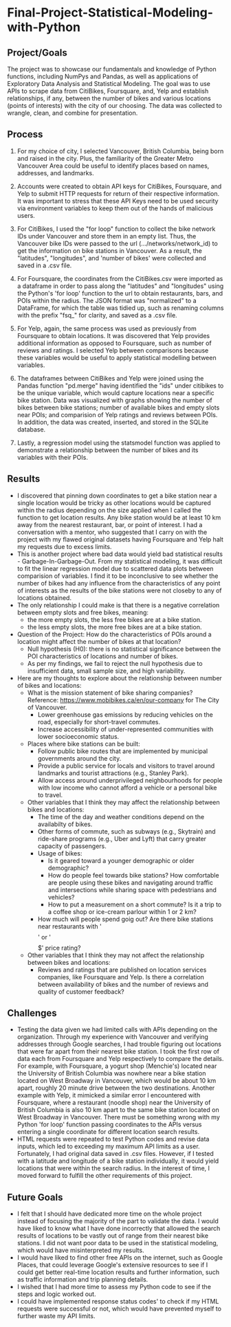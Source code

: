 # Final-Project-Statistical-Modeling-with-Python

## Project/Goals
The project was to showcase our fundamentals and knowledge of Python functions, including NumPys and Pandas, as well as applications of Exploratory Data Analysis and Statistical Modeling. The goal was to use APIs to scrape data from CitiBikes, Foursquare, and, Yelp and establish relationships, if any, between the number of bikes and various locations (points of interests) with the city of our choosing.  The data was collected to wrangle, clean, and combine for presentation.

## Process
1. For my choice of city, I selected Vancouver, British Columbia, being born and raised in the city.  Plus, the familiarity of the Greater Metro Vancouver Area could be useful to identify places based on names, addresses, and landmarks.
   
2. Accounts were created to obtain API keys for CitiBikes, Foursquare, and Yelp to submit HTTP requests for return of their respective information.  It was important to stress that these API Keys need to be used security via environment variables to keep them out of the hands of malicious users.

3. For CitiBikes, I used the "for loop" function to collect the bike network IDs under Vancouver and store them in an empty list.  Thus, the Vancouver bike IDs were passed to the url (.../networks/network_id) to get the information on bike stations in Vancouver.  As a result, the "latitudes", "longitudes", and 'number of bikes' were collected and saved in a .csv file.

4. For Foursquare, the coordinates from the CitiBikes.csv were imported as a dataframe in order to pass along the "latitudes" and "longitudes" using the Python's 'for loop' function to the url to obtain restaurants, bars, and POIs within the radius.  The JSON format was "normalized" to a DataFrame, for which the table was tidied up, such as renaming columns with the prefix "fsq_" for clarity, and saved as a .csv file.

5. For Yelp, again, the same process was used as previously from Foursquare to obtain locations.  It was discovered that Yelp provides additional information as opposed to Foursquare, such as number of reviews and ratings.  I selected Yelp between comparisons because these variables would be useful to apply statistical modelling between variables.

6. The dataframes between CitiBikes and Yelp were joined using the Pandas function "pd.merge" having identified the "ids" under citibikes to be the unique variable, which would capture locations near a specific bike station.  Data was visualized with graphs showing the number of bikes between bike stations; number of available bikes and empty slots near POIs; and comparision of Yelp ratings and reviews between POIs.  In addition, the data was created, inserted, and stored in the SQLite database.

7. Lastly, a regression model using the statsmodel function was applied to demonstrate a relationship between the number of bikes and its variables with their POIs.

## Results
- I discovered that pinning down coordinates to get a bike station near a single location would be tricky as other locations would be captured within the radius depending on the size applied when I called the function to get location results.  Any bike station would be at least 10 km away from the nearest restaurant, bar, or point of interest.  I had a conversation with a mentor, who suggested that I carry on with the project with my flawed original datasets having Foursquare and Yelp halt my requests due to excess limits.
- This is another project where bad data would yield bad statistical results - Garbage-In-Garbage-Out.  From my statistical modeling, it was difficult to fit the linear regression model due to scattered data plots between comparision of variables.  I find it to be inconclusive to see whether the number of bikes had any influence from the characteristics of any point of interests as the results of the bike stations were not closeby to any of locations obtained.
- The only relationship I could make is that there is a negative correlation between empty slots and free bikes, meaning:
  - the more empty slots, the less free bikes are at a bike station.
  - the less empty slots, the more free bikes are at a bike station.
- Question of the Project: How do the characteristics of POIs around a location might affect the number of bikes at that location?
  - Null hypothesis (H0): there is no statistical significance between the POI characteristics of locations and number of bikes.
  - As per my findings, we fail to reject the null hypothesis due to insufficient data, small sample size, and high variability.
- Here are my thoughts to explore about the relationship between number of bikes and locations:
  - What is the mission statement of bike sharing companies?  Reference: https://www.mobibikes.ca/en/our-company for The City of Vancouver.
    - Lower greenhouse gas emissions by reducing vehicles on the road, especially for short-travel commutes.
    - Increase accessibility of under-represented communities with lower socioeconomic status.
  - Places where bike stations can be built:
    - Follow public bike routes that are implemented by municipal governments around the city.
    - Provide a public service for locals and visitors to travel around landmarks and tourist attractions (e.g., Stanley Park).
    - Allow access around underprivileged neighbourhoods for people with low income who cannot afford a vehicle or a personal bike to travel.
  - Other variables that I think they may affect the relationship between bikes and locations:
    - The time of the day and weather conditions depend on the availabilty of bikes.
    - Other forms of commute, such as subways (e.g., Skytrain) and ride-share programs (e.g., Uber and Lyft) that carry greater capacity of passengers.
    - Usage of bikes:
      - Is it geared toward a younger demographic or older demographic?
      - How do people feel towards bike stations?  How comfortable are people using these bikes and navigating around traffic and intersections while sharing space with pedestrians and vehicles?
      - How to put a measurement on a short commute?  Is it a trip to a coffee shop or ice-cream parlour within 1 or 2 km?
    - How much will people spend goig out?  Are there bike stations near restaurants with '$$$$' or '$$$$$' price rating?
  - Other variables that I think they may not affect the relationship between bikes and locations:
    - Reviews and ratings that are published on location services companies, like Foursquare and Yelp.  Is there a correlation between availability of bikes and the number of reviews and quality of customer feedback?

## Challenges 
- Testing the data given we had limited calls with APIs depending on the organization.  Through my experience with Vancouver and verifying addresses through Google searches, I had trouble figuring out locations that were far apart from their nearest bike station.  I took the first row of data each from Foursquare and Yelp respectively to compare the details.  For example, with Foursquare, a yogurt shop (Menchie's) located near the University of British Columbia was nowhere near a bike station located on West Broadway in Vancouver, which would be about 10 km apart, roughly 20 minute drive between the two destinations.  Another example with Yelp, it mimicked a similar error I encountered with Foursquare, where a restaurant (noodle shop) near the University of British Columbia is also 10 km apart to the same bike station located on West Broadway in Vancouver.  There must be something wrong with my Python 'for loop' function passing coordinates to the APIs versus entering a single coordinate for different location search results.
- HTML requests were repeated to test Python codes and revise data inputs, which led to exceeding my maximum API limits as a user.  Fortunately, I had original data saved in .csv files.  However, if I tested with a latitude and longitude of a bike station individually, it would yield locations that were within the search radius.  In the interest of time, I moved forward to fulfill the other requirements of this project.

## Future Goals
- I felt that I should have dedicated more time on the whole project instead of focusing the majority of the part to validate the data.  I would have liked to know what I have done incorrectly that allowed the search results of locations to be vastly out of range from their nearest bike stations.  I did not want poor data to be used in the statistical modeling, which would have misinterpreted my results.
- I would have liked to find other free APIs on the internet, such as Google Places, that could leverage Google's extensive resources to see if I could get better real-time location results and further information, such as traffic information and trip planning details.
- I wished that I had more time to assess my Python code to see if the steps and logic worked out.
- I could have implemented response status codes' to check if my HTML requests were successful or not, which would have prevented myself to further waste my API limits.
